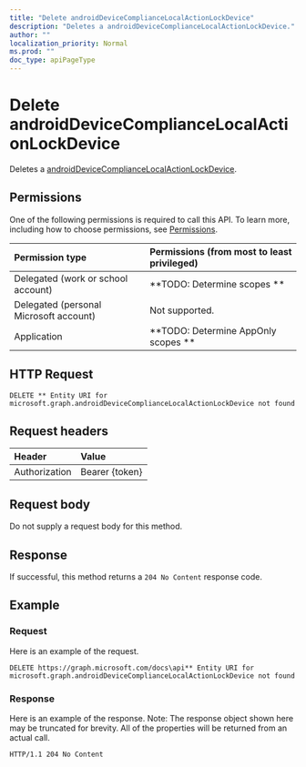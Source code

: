 ```yaml
---
title: "Delete androidDeviceComplianceLocalActionLockDevice"
description: "Deletes a androidDeviceComplianceLocalActionLockDevice."
author: ""
localization_priority: Normal
ms.prod: ""
doc_type: apiPageType
---
```


# Delete androidDeviceComplianceLocalActionLockDevice

Deletes a [androidDeviceComplianceLocalActionLockDevice](../resources/androiddevicecompliancelocalactionlockdevice.md).

## Permissions
One of the following permissions is required to call this API. To learn more, including how to choose permissions, see [Permissions](/concepts/permissions-reference.md).

|Permission type|Permissions (from most to least privileged)|
|:---|:---|
|Delegated (work or school account)|**TODO: Determine scopes **|
|Delegated (personal Microsoft account)|Not supported.|
|Application|**TODO: Determine AppOnly scopes **|

## HTTP Request
<!-- {
  "blockType": "ignored"
}
-->
``` http
DELETE ** Entity URI for microsoft.graph.androidDeviceComplianceLocalActionLockDevice not found
```

## Request headers
|Header|Value|
|:---|:---|
|Authorization|Bearer {token}|

## Request body
Do not supply a request body for this method.

## Response
If successful, this method returns a `204 No Content` response code.

## Example

### Request
Here is an example of the request.
<!-- {
  "blockType": "request",
  "name": "delete_androiddevicecompliancelocalactionlockdevice"
}
-->
``` http
DELETE https://graph.microsoft.com/docs\api** Entity URI for microsoft.graph.androidDeviceComplianceLocalActionLockDevice not found
```

### Response
Here is an example of the response. Note: The response object shown here may be truncated for brevity. All of the properties will be returned from an actual call.
<!-- {
  "blockType": "response",
  "truncated": true
}
-->
``` http
HTTP/1.1 204 No Content
```

